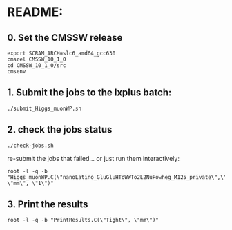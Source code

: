 # README:


## 0. Set the CMSSW release

```
export SCRAM_ARCH=slc6_amd64_gcc630
cmsrel CMSSW_10_1_0
cd CMSSW_10_1_0/src
cmsenv
```



## 1. Submit the jobs to the lxplus batch:

```
./submit_Higgs_muonWP.sh
```



## 2. check the jobs status

```
./check-jobs.sh
```

re-submit the jobs that failed... or just run them interactively: 
```
root -l -q -b "Higgs_muonWP.C(\"nanoLatino_GluGluHToWWTo2L2NuPowheg_M125_private\",\"Medium\", \"mm\", \"1\")"
```



## 3. Print the results

```
root -l -q -b "PrintResults.C(\"Tight\", \"mm\")"
```




